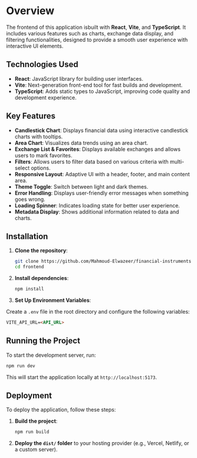 # **Overview**

The frontend of this application isbuilt with **React**, **Vite**, and **TypeScript**. It includes various features such as charts, exchange data display, and filtering functionalities, designed to provide a smooth user experience with interactive UI elements.

## Technologies Used

- **React**: JavaScript library for building user interfaces.
- **Vite**: Next-generation front-end tool for fast builds and development.
- **TypeScript**: Adds static types to JavaScript, improving code quality and development experience.

## Key Features

- **Candlestick Chart**: Displays financial data using interactive candlestick charts with tooltips.
- **Area Chart**: Visualizes data trends using an area chart.
- **Exchange List & Favorites**: Displays available exchanges and allows users to mark favorites.
- **Filters**: Allows users to filter data based on various criteria with multi-select options.
- **Responsive Layout**: Adaptive UI with a header, footer, and main content area.
- **Theme Toggle**: Switch between light and dark themes.
- **Error Handling**: Displays user-friendly error messages when something goes wrong.
- **Loading Spinner**: Indicates loading state for better user experience.
- **Metadata Display**: Shows additional information related to data and charts.

## Installation

1. **Clone the repository**:
    
    ```bash
    git clone https://github.com/Mahmoud-Elwazeer/financial-instruments.git
    cd frontend
    ```
    
2. **Install dependencies**:
    
    ```bash
    npm install
    ```
    

3. **Set Up Environment Variables**:

Create a `.env` file in the root directory and configure the following variables:

```markdown
VITE_API_URL=<API_URL>
```

## Running the Project

To start the development server, run:

```bash
npm run dev
```

This will start the application locally at `http://localhost:5173`.

## Deployment

To deploy the application, follow these steps:

1. **Build the project**:
    
    ```bash
    npm run build
    ```
    
2. **Deploy the `dist/` folder** to your hosting provider (e.g., Vercel, Netlify, or a custom server).
